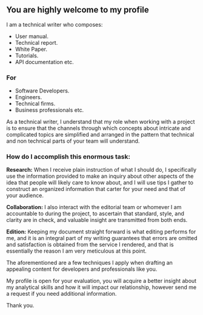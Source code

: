 ## You are highly welcome to my profile
I am a technical writer who composes:
+ User manual.
+ Technical report.
+ White Paper.
+ Tutorials.
+  API documentation etc.
  ### For
* Software Developers.
* Engineers.
* Technical firms.
* Business professionals etc.

As a technical writer, I understand that my role when working with a project is to ensure that the channels through which concepts about intricate and complicated topics are simplified and arranged in the pattern that technical and non technical parts of your team will understand.

### How do I accomplish this enormous task:

**Research:** When I receive plain instruction of what I should do, I specifically use the information provided to make an inquiry about other aspects of the idea that people will likely care to know about, and I will use tips I gather to construct an organized information that carter for your need and that of your audience.

**Collaboration:** I also interact with the editorial team or whomever I am accountable to during the project, to ascertain that standard, style, and clarity are in check, and valuable insight are transmitted from both ends.


**Edition:** Keeping my document straight forward is what editing performs for me, and it is an integral part of my writing guarantees that errors are omitted  and satisfaction is obtained from the service I rendered, and that is essentially the reason I am very meticulous at this point.

The aforementioned are a few techniques I apply when drafting an appealing content for developers and professionals like you.

My profile is open for your evaluation, you will acquire a better insight about my analytical skills and how it will impact our relationship, however send me a request if you need additional information.

Thank you.
